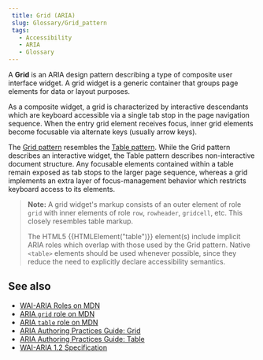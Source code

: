 ```yaml
---
 title: Grid (ARIA)
 slug: Glossary/Grid_pattern
 tags:
   - Accessibility
   - ARIA
   - Glossary
---
```

A **Grid** is an ARIA design pattern describing a type of composite user interface widget.  A grid widget is a generic container that groups page elements for data or layout purposes.
 
As a composite widget, a grid is characterized by interactive descendants which are keyboard accessible via a single tab stop in the page navigation sequence.  When the entry grid element receives focus, inner grid elements become focusable via alternate keys (usually arrow keys).
 
The [Grid pattern](https://www.w3.org/WAI/ARIA/apg/patterns/grid/) resembles the [Table pattern](https://www.w3.org/WAI/ARIA/apg/patterns/table/).  While the Grid pattern describes an interactive widget, the Table pattern describes non-interactive document structure.  Any focusable elements contained within a table remain exposed as tab stops to the larger page sequence, whereas a grid implements an extra layer of focus-management behavior which restricts keyboard access to its elements.

> **Note:** A grid widget's markup consists of an outer element of role `grid` with inner elements of role `row`, `rowheader`, `gridcell`, etc.  This closely resembles table markup.  
> 
> The HTML5 {{HTMLElement("table")}} element(s) include implicit ARIA roles which overlap with those used by the Grid pattern.  Native `<table>` elements should be used whenever possible, since they reduce the need to explicitly declare accessibility semantics.
 
## See also
 
- [WAI-ARIA Roles on MDN](/en-US/docs/Web/Accessibility/ARIA/Roles) 
- [ARIA `grid` role on MDN](/en-US/docs/Web/Accessibility/ARIA/Roles/grid_role)
- [ARIA `table` role on MDN](/en-US/docs/Web/Accessibility/ARIA/Roles/table_role)
- [ARIA Authoring Practices Guide: Grid](https://www.w3.org/WAI/ARIA/apg/patterns/grid/)
- [ARIA Authoring Practices Guide: Table](https://www.w3.org/WAI/ARIA/apg/patterns/table/)
- [WAI-ARIA 1.2 Specification](https://www.w3.org/TR/wai-aria-1.2/#role_definitions)
